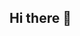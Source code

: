 ## Hi there 👋

<!--
**bhattisb/bhattisb** is a ✨ _special_ ✨ repository because its `README.md` (this file) appears on your GitHub profile.

Here are some ideas to get you started: M Irfan Rasheed

- 🔭 I’m currently working on ...
- 🌱 I’m currently learning ...
- 👯 I’m looking to collaborate on ...
- 🤔 I’m looking for help with ...
- 💬 Ask me about ...
- 📫 How to reach me: ...
- 😄 Pronouns: ...
- ⚡ Fun fact: ...
-->
